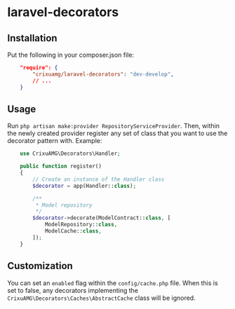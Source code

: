 # laravel-decorators

## Installation
Put the following in your composer.json file: 
```json
    "require": {
        "crixuamg/laravel-decorators": "dev-develop",
        // ...
    }
```

## Usage
Run `php artisan make:provider RepositoryServiceProvider`.
Then, within the newly created provider register any set of class that you want to use the decorator pattern with.
Example:
```php
    use CrixuAMG\Decorators\Handler;

    public function register() 
    {
        // Create an instance of the Handler class
        $decorator = app(Handler::class);

        /**
         * Model repository
         */
        $decorator->decorate(ModelContract::class, [
            ModelRepository::class,
            ModelCache::class,
        ]);
    }
```

## Customization
You can set an `enabled` flag within the `config/cache.php` file.
When this is set to false, any decorators implementing the `CrixuAMG\Decorators\Caches\AbstractCache` class will be ignored.
 